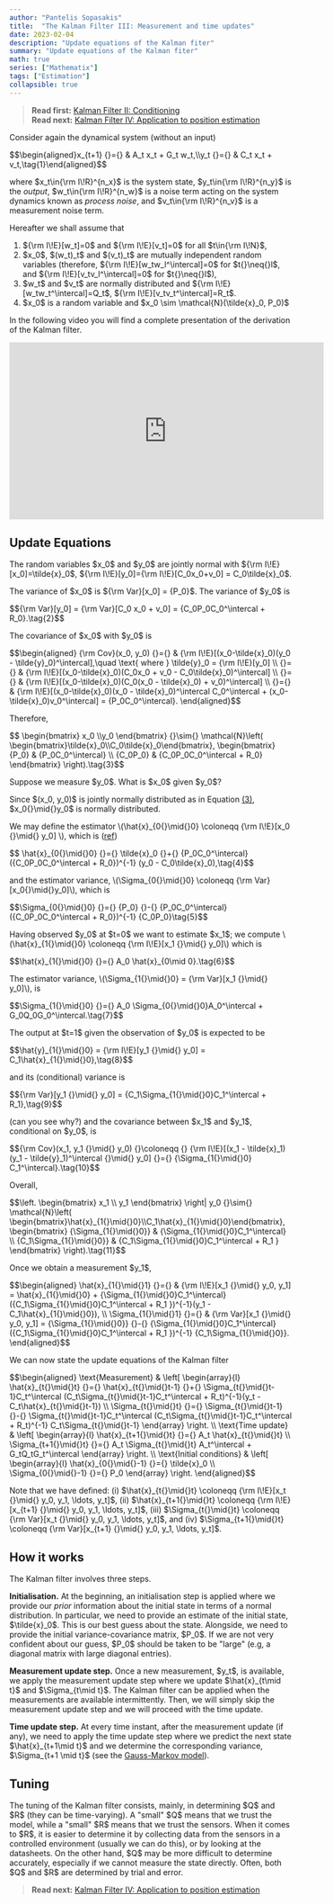 ```yaml
---
author: "Pantelis Sopasakis"
title:  "The Kalman Filter III: Measurement and time updates"
date: 2023-02-04
description: "Update equations of the Kalman fiter"
summary: "Update equations of the Kalman fiter"
math: true
series: ["Mathematix"]
tags: ["Estimation"]
collapsible: true
---
```


> <b>Read first:</b> <a href="../kalman-2">Kalman Filter II: Conditioning</a><br/>
> <b>Read next:</b> <a href="../kalman-4">Kalman Filter IV: Application to position estimation</a>

<p>Consider again the dynamical system (without an input)</p>

<p id="main-system">$$\begin{aligned}x_{t+1} {}={} & A_t x_t + G_t w_t,\\y_t {}={}     & C_t x_t + v_t,\tag{1}\end{aligned}$$</p>

<p>where $x_t\in{\rm I\!R}^{n_x}$ is the system state, $y_t\in{\rm I\!R}^{n_y}$ is the <em>output</em>, $w_t\in{\rm I\!R}^{n_w}$ is a noise term acting on the system dynamics known as <em>process noise</em>, and $v_t\in{\rm I\!R}^{n_v}$ is a measurement noise term.</p>

<p>Hereafter we shall assume that </p>
<ol>
<li>${\rm I\!E}[w_t]=0$ and ${\rm I\!E}[v_t]=0$ for all $t\in{\rm I\!N}$,</li>
<li>$x_0$, $(w_t)_t$ and $(v_t)_t$ are mutually independent random variables (therefore, ${\rm I\!E}[w_tw_l^\intercal]=0$ for $t{}\neq{}l$, and ${\rm I\!E}[v_tv_l^\intercal]=0$ for $t{}\neq{}l$),</li>
<li>$w_t$ and $v_t$ are normally distributed and ${\rm I\!E}[w_tw_t^\intercal]=Q_t$, ${\rm I\!E}[v_tv_t^\intercal]=R_t$.</li>
<li>$x_0$ is a random variable and $x_0 \sim \mathcal{N}(\tilde{x}_0, P_0)$</li>
</ol>

<p>In the following video you will find a complete presentation of the derivation of the Kalman filter.</p>

<iframe alt="YouTube video on the Kalman Filter" style="margin:auto;display:block;"  width="560" height="315" src="https://www.youtube.com/embed/YP6AbR4qPLE" title="YouTube video player" frameborder="0" allow="accelerometer; autoplay; clipboard-write; encrypted-media; gyroscope; picture-in-picture; web-share" allowfullscreen></iframe>

## Update Equations

<p>The random variables $x_0$ and $y_0$ are jointly normal with ${\rm I\!E}[x_0]=\tilde{x}_0$, ${\rm I\!E}[y_0]={\rm I\!E}[C_0x_0+v_0] = C_0\tilde{x}_0$.</p>

<p>The variance of $x_0$ is ${\rm Var}[x_0] = {P_0}$. The variance of $y_0$ is</p>

<p>$${\rm Var}[y_0] = {\rm Var}[C_0 x_0 + v_0] = {C_0P_0C_0^\intercal + R_0}.\tag{2}$$</p>

<p>The covariance of $x_0$ with $y_0$ is</p>

<p>$$\begin{aligned}
  {\rm Cov}(x_0, y_0) {}={} & {\rm I\!E}[(x_0-\tilde{x}_0)(y_0 - \tilde{y}_0)^\intercal],\quad \text{ where } \tilde{y}_0 = {\rm I\!E}[y_0]
                                                                                                                           \\
  {}={}                & {\rm I\!E}[(x_0-\tilde{x}_0)(C_0x_0 + v_0 - C_0\tilde{x}_0)^\intercal]
                                                                                                                           \\
  {}={}                & {\rm I\!E}[(x_0-\tilde{x}_0)(C_0(x_0 - \tilde{x}_0) + v_0)^\intercal]
                                                                                                                           \\
  {}={}                & {\rm I\!E}[(x_0-\tilde{x}_0)(x_0 - \tilde{x}_0)^\intercal C_0^\intercal + (x_0-\tilde{x}_0)v_0^\intercal] = {P_0C_0^\intercal}.
\end{aligned}$$</p>
<p>Therefore,</p>
<p id="eq:aee0f39f-c926-4c39-98c5-bdfd6eadd21e">$$
  \begin{bmatrix}
    x_0 \\y_0
  \end{bmatrix}
  {}\sim{}
  \mathcal{N}\left(
  \begin{bmatrix}\tilde{x}_0\\C_0\tilde{x}_0\end{bmatrix},
  \begin{bmatrix}
      {P_0}    & {P_0C_0^\intercal}
      \\
      {C_0P_0} & {C_0P_0C_0^\intercal + R_0}
    \end{bmatrix}
  \right).\tag{3}$$</p>

<p>Suppose we measure $y_0$. What is $x_0$ given $y_0$?</p>

<p>Since $(x_0, y_0)$ is jointly normally distributed as in Equation <a href="eq:aee0f39f-c926-4c39-98c5-bdfd6eadd21e">(3)</a>, $x_0{}\mid{}y_0$ is normally distributed.</p>

<p>We may define the estimator \(\hat{x}_{0{}\mid{}0} \coloneqq  {\rm I\!E}[x_0 {}\mid{} y_0] \), which is (<a href="../kalman-2#thm:normal_conditioning">ref</a>)</p>

<p id="eq:xhat00">$$
  \hat{x}_{0{}\mid{}0}
  {}={}
  \tilde{x}_0
  {}+{}
  {P_0C_0^\intercal}
  ({C_0P_0C_0^\intercal + R_0})^{-1}
  (y_0 - C_0\tilde{x}_0),\tag{4}$$</p>

<p>and the estimator variance, \(\Sigma_{0{}\mid{}0} \coloneqq  {\rm Var}[x_0{}\mid{}y_0]\), which is</p>

<p id="eq:sigma00">$$\Sigma_{0{}\mid{}0}
  {}={}
    {P_0}
    {}-{}
  {P_0C_0^\intercal}
  ({C_0P_0C_0^\intercal + R_0})^{-1}
    {C_0P_0}\tag{5}$$</p>

<p>Having observed $y_0$ at $t=0$ we want to estimate $x_1$; we compute \(\hat{x}_{1{}\mid{}0} \coloneqq {\rm I\!E}[x_1 {}\mid{} y_0]\) which is</p>

<p>$$\hat{x}_{1{}\mid{}0} {}={} A_0 \hat{x}_{0\mid 0}.\tag{6}$$</p>

<p>The estimator variance, \(\Sigma_{1{}\mid{}0} = {\rm Var}[x_1 {}\mid{} y_0]\), is</p>

<p id="eq:sigma10">$$\Sigma_{1{}\mid{}0} {}={} A_0 \Sigma_{0{}\mid{}0}A_0^\intercal + G_0Q_0G_0^\intercal.\tag{7}$$</p>

<p>The output at $t=1$ given the observation of $y_0$ is expected to be</p>

<p>$$\hat{y}_{1{}\mid{}0} = {\rm I\!E}[y_1 {}\mid{} y_0] = C_1\hat{x}_{1{}\mid{}0},\tag{8}$$</p>

<p>and its (conditional) variance is</p>

<p>$${\rm Var}[y_1 {}\mid{} y_0] = {C_1\Sigma_{1{}\mid{}0}C_1^\intercal + R_1},\tag{9}$$</p>

<p>(can you see why?) and the covariance between $x_1$ and $y_1$, conditional on $y_0$, is</p>

<p>$${\rm Cov}(x_1, y_1 {}\mid{} y_0)
  {}\coloneqq {}
  {\rm I\!E}[(x_1 - \tilde{x}_1)(y_1 - \tilde{y}_1)^\intercal {}\mid{} y_0]
  {}={} {\Sigma_{1{}\mid{}0} C_1^\intercal}.\tag{10}$$</p>

<p>Overall,</p>

<p>$$\left.
  \begin{bmatrix}
    x_1 \\ y_1
  \end{bmatrix}
  \right|
  y_0
  {}\sim{}
  \mathcal{N}\left(
  \begin{bmatrix}\hat{x}_{1{}\mid{}0}\\C_1\hat{x}_{1{}\mid{}0}\end{bmatrix},
  \begin{bmatrix}
      {\Sigma_{1{}\mid{}0}}    & {\Sigma_{1{}\mid{}0}C_1^\intercal}
      \\
      {C_1\Sigma_{1{}\mid{}0}} & {C_1\Sigma_{1{}\mid{}0}C_1^\intercal + R_1 }
    \end{bmatrix}
  \right).\tag{11}$$</p>

<p>Once we obtain a measurement $y_1$,</p>

<p>$$\begin{aligned}
    \hat{x}_{1{}\mid{}1} {}={} & {\rm I\!E}[x_1 {}\mid{} y_0, y_1] = \hat{x}_{1{}\mid{}0} + {\Sigma_{1{}\mid{}0}C_1^\intercal}
    ({C_1\Sigma_{1{}\mid{}0}C_1^\intercal + R_1 })^{-1}(y_1 - C_1\hat{x}_{1{}\mid{}0}),
    \\
    \Sigma_{1{}\mid{}1} {}={}  & {\rm Var}[x_1 {}\mid{} y_0, y_1] =
    {\Sigma_{1{}\mid{}0}}
    {}-{}
    {\Sigma_{1{}\mid{}0}C_1^\intercal}
    ({C_1\Sigma_{1{}\mid{}0}C_1^\intercal + R_1 })^{-1}
      {C_1\Sigma_{1{}\mid{}0}}.
  \end{aligned}$$</p>

<p>We can now state the update equations of the Kalman filter</p>

<p>$$\begin{aligned}
    \text{Measurement} &
    \left[
    \begin{array}{l}
      \hat{x}_{t{}\mid{}t}
      {}={}
      \hat{x}_{t{}\mid{}t-1}
      {}+{}
      \Sigma_{t{}\mid{}t-1}C_t^\intercal
      (C_t\Sigma_{t{}\mid{}t-1}C_t^\intercal + R_t)^{-1}(y_t - C_t\hat{x}_{t{}\mid{}t-1})
      \\
      \Sigma_{t{}\mid{}t}
      {}={}
      \Sigma_{t{}\mid{}t-1}
      {}-{}
      \Sigma_{t{}\mid{}t-1}C_t^\intercal
      (C_t\Sigma_{t{}\mid{}t-1}C_t^\intercal + R_t)^{-1}
      C_t\Sigma_{t{}\mid{}t-1}
    \end{array}
    \right.
    \\
    \text{Time update}        &
    \left[
    \begin{array}{l}
      \hat{x}_{t+1{}\mid{}t}
      {}={}
      A_t \hat{x}_{t{}\mid{}t}
      \\
      \Sigma_{t+1{}\mid{}t}
      {}={}
      A_t \Sigma_{t{}\mid{}t} A_t^\intercal + G_tQ_tG_t^\intercal
    \end{array}
    \right.
    \\
    \text{Initial conditions} &
    \left[
    \begin{array}{l}
      \hat{x}_{0{}\mid{}-1}
      {}={}
      \tilde{x}_0
      \\
      \Sigma_{0{}\mid{}-1}
      {}={}
      P_0
    \end{array}
    \right.
  \end{aligned}$$</p>

<p>Note that we have defined: (i) $\hat{x}_{t{}\mid{}t} \coloneqq  {\rm I\!E}[x_t {}\mid{} y_0, y_1, \ldots, y_t]$,
(ii) $\hat{x}_{t+1{}\mid{}t} \coloneqq  {\rm I\!E}[x_{t+1} {}\mid{} y_0, y_1, \ldots, y_t]$,
(iii) $\Sigma_{t{}\mid{}t} \coloneqq  {\rm Var}[x_t {}\mid{} y_0, y_1, \ldots, y_t]$, and
(iv) $\Sigma_{t+1{}\mid{}t} \coloneqq  {\rm Var}[x_{t+1} {}\mid{} y_0, y_1, \ldots, y_t]$.</p>

## How it works

<p>The Kalman filter involves three steps.</p> 

<p><b>Initialisation.</b> At the beginning, an initialisation step is applied where we provide our <em>prior</em> information about the initial state in terms of a normal distribution. In particular, we need to provide an estimate of the initial state, $\tilde{x}_0$. This is our best guess about the state. Alongside, we need to provide the initial variance-covariance matrix, $P_0$. If we are not very confident about our guess, $P_0$ should be taken to be "large" (e.g, a diagonal matrix with large diagonal entries).</p>

<p><b>Measurement update step.</b> Once a new measurement, $y_t$, is available, we apply the measurement update step where we update $\hat{x}_{t\mid t}$ and $\Sigma_{t\mid t}$. The Kalman filter can be applied when the measurements are available intermittently. Then, we will simply skip the measurement update step and we will proceed with the time update.</p>

<p><b>Time update step.</b> At every time instant, after the measurement update (if any), we need to apply the time update step where we predict the next state $\hat{x}_{t+1\mid t}$ and we determine the corresponding variance, $\Sigma_{t+1 \mid t}$ (see the <a href="../kalman-1">Gauss-Markov model</a>).</p>


## Tuning

<p>The tuning of the Kalman filter consists, mainly, in determining $Q$ and $R$ (they can be time-varying). A "small" $Q$ means that we trust the model, while a "small" $R$ means that we trust the sensors. When it comes to $R$, it is easier to determine it by collecting data from the sensors in a controlled environment (usually we can do this), or by looking at the datasheets. On the other hand, $Q$ may be more difficult to determine accurately, especially if we cannot measure the state directly. Often, both $Q$ and $R$ are determined by trial and error.</p>

> <b>Read next:</b> <a href="../kalman-4">Kalman Filter IV: Application to position estimation</a>

